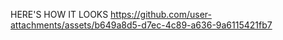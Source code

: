 HERE'S HOW IT LOOKS
https://github.com/user-attachments/assets/b649a8d5-d7ec-4c89-a636-9a6115421fb7
